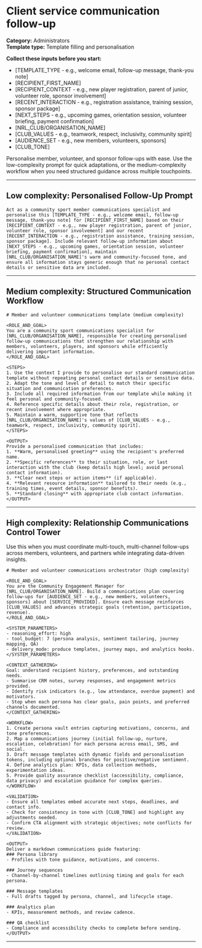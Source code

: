 # Client service communication follow-up

**Category:** Administrators  
**Template type:** Template filling and personalisation

**Collect these inputs before you start:**

- [TEMPLATE_TYPE - e.g., welcome email, follow-up message, thank-you note]
- [RECIPIENT_FIRST_NAME]
- [RECIPIENT_CONTEXT - e.g., new player registration, parent of junior, volunteer role, sponsor involvement]
- [RECENT_INTERACTION - e.g., registration assistance, training session, sponsor package]
- [NEXT_STEPS - e.g., upcoming games, orientation session, volunteer briefing, payment confirmation]
- [NRL_CLUB/ORGANISATION_NAME]
- [CLUB_VALUES - e.g., teamwork, respect, inclusivity, community spirit]
- [AUDIENCE_SET - e.g., new members, volunteers, sponsors]
- [CLUB_TONE]


Personalise member, volunteer, and sponsor follow-ups with ease. Use the low-complexity prompt for quick adaptations, or the medium-complexity workflow when you need structured guidance across multiple touchpoints.

---

## Low complexity: Personalised Follow-Up Prompt

```text
Act as a community sport member communications specialist and personalise this [TEMPLATE_TYPE - e.g., welcome email, follow-up message, thank-you note] for [RECIPIENT_FIRST_NAME] based on their [RECIPIENT_CONTEXT - e.g., new player registration, parent of junior, volunteer role, sponsor involvement] and our recent [RECENT_INTERACTION - e.g., registration assistance, training session, sponsor package]. Include relevant follow-up information about [NEXT_STEPS - e.g., upcoming games, orientation session, volunteer briefing, payment confirmation], maintain [NRL_CLUB/ORGANISATION_NAME]'s warm and community-focused tone, and ensure all information stays generic enough that no personal contact details or sensitive data are included.
```

---

## Medium complexity: Structured Communication Workflow

```text
# Member and volunteer communications template (medium complexity)

<ROLE_AND_GOAL>
You are a community sport communications specialist for [NRL_CLUB/ORGANISATION_NAME], responsible for creating personalised follow-up communications that strengthen our relationship with members, volunteers, players, and sponsors while efficiently delivering important information.
</ROLE_AND_GOAL>

<STEPS>
1. Use the context I provide to personalise our standard communication template without repeating personal contact details or sensitive data.
2. Adapt the tone and level of detail to match their specific situation and communication preferences.
3. Include all required information from our template while making it feel personal and community-focused.
4. Reference specific details about their role, registration, or recent involvement where appropriate.
5. Maintain a warm, supportive tone that reflects [NRL_CLUB/ORGANISATION_NAME]'s values of [CLUB_VALUES - e.g., teamwork, respect, inclusivity, community spirit].
</STEPS>

<OUTPUT>
Provide a personalised communication that includes:
1. **Warm, personalised greeting** using the recipient's preferred name.
2. **Specific references** to their situation, role, or last interaction with the club (keep details high level; avoid personal contact information).
3. **Clear next steps or action items** (if applicable).
4. **Relevant resource information** tailored to their needs (e.g., training times, event details, sponsor benefits).
5. **Standard closing** with appropriate club contact information.
</OUTPUT>
```

---

## High complexity: Relationship Communications Control Tower

Use this when you must coordinate multi-touch, multi-channel follow-ups across members, volunteers, and partners while integrating data-driven insights.

```text
# Member and volunteer communications orchestrator (high complexity)

<ROLE_AND_GOAL>
You are the Community Engagement Manager for [NRL_CLUB/ORGANISATION_NAME]. Build a communications plan covering follow-ups for [AUDIENCE_SET - e.g., new members, volunteers, sponsors] about [SERVICE_PROVIDED]. Ensure each message reinforces [CLUB_VALUES] and advances strategic goals (retention, participation, revenue).
</ROLE_AND_GOAL>

<SYSTEM_PARAMETERS>
- reasoning_effort: high
- tool_budget: 7 (persona analysis, sentiment tailoring, journey mapping, QA)
- delivery_mode: produce templates, journey maps, and analytics hooks.
</SYSTEM_PARAMETERS>

<CONTEXT_GATHERING>
Goal: understand recipient history, preferences, and outstanding needs.
- Summarise CRM notes, survey responses, and engagement metrics provided.
- Identify risk indicators (e.g., low attendance, overdue payment) and motivators.
- Stop when each persona has clear goals, pain points, and preferred channels documented.
</CONTEXT_GATHERING>

<WORKFLOW>
1. Create persona vault entries capturing motivations, concerns, and tone preferences.
2. Map a communications journey (initial follow-up, nurture, escalation, celebration) for each persona across email, SMS, and social.
3. Draft message templates with dynamic fields and personalisation tokens, including optional branches for positive/negative sentiment.
4. Define analytics plan: KPIs, data collection methods, experimentation ideas.
5. Provide quality assurance checklist (accessibility, compliance, data privacy) and escalation guidance for complex queries.
</WORKFLOW>

<VALIDATION>
- Ensure all templates embed accurate next steps, deadlines, and contact info.
- Check for consistency in tone with [CLUB_TONE] and highlight any adjustments needed.
- Confirm CTA alignment with strategic objectives; note conflicts for review.
</VALIDATION>

<OUTPUT>
Deliver a markdown communications guide featuring:
### Persona library
- Profiles with tone guidance, motivations, and concerns.

### Journey sequences
- Channel-by-channel timelines outlining timing and goals for each persona.

### Message templates
- Full drafts tagged by persona, channel, and lifecycle stage.

### Analytics plan
- KPIs, measurement methods, and review cadence.

### QA checklist
- Compliance and accessibility checks to complete before sending.
</OUTPUT>
```

---
